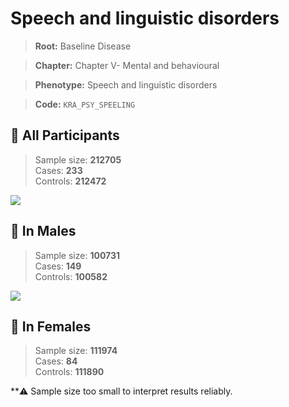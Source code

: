 # Speech and linguistic disorders

> **Root:** Baseline Disease  

> **Chapter:** Chapter V- Mental and behavioural  

> **Phenotype:** Speech and linguistic disorders  

> **Code:** `KRA_PSY_SPEELING`

## 🧪 All Participants  
> Sample size: **212705**  
> Cases: **233**  
> Controls: **212472**
<img src="/Disease/Figures/ALL/Incidence/KRA_PSY_SPEELING.png"/>
<CsvTable src="/public/Disease/Data/ALL/Incidence/COX_KRA_PSY_SPEELING.csv" label="🔍 View full results" />

## 👨 In Males  
> Sample size: **100731**  
> Cases: **149**  
> Controls: **100582**
<img src="/Disease/Figures/Male/Incidence/KRA_PSY_SPEELING.png"/>
<CsvTable src="/public/Disease/Data/Male/Incidence/COX_KRA_PSY_SPEELING.csv" label="🔍 View full results" />

## 👩 In Females  
> Sample size: **111974**  
> Cases: **84**  
> Controls: **111890**

**⚠️ Sample size too small to interpret results reliably.

